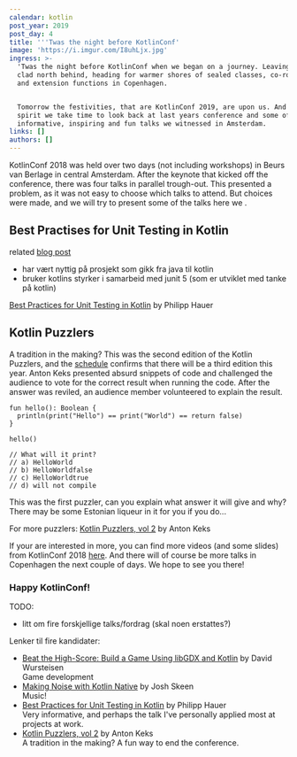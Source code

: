 ```yaml
---
calendar: kotlin
post_year: 2019
post_day: 4
title: '''Twas the night before KotlinConf'
image: 'https://i.imgur.com/I8uhLjx.jpg'
ingress: >-
  'Twas the night before KotlinConf when we began on a journey. Leaving the snow
  clad north behind, heading for warmer shores of sealed classes, co-routines
  and extension functions in Copenhagen. 


  Tomorrow the festivities, that are KotlinConf 2019, are upon us. And in that
  spirit we take time to look back at last years conference and some of the
  informative, inspiring and fun talks we witnessed in Amsterdam. 
links: []
authors: []
---
```

KotlinConf 2018 was held over two days (not including workshops) in  Beurs van Berlage in central Amsterdam. After the keynote that kicked off the conference, there was four talks in parallel trough-out. This presented a problem, as it was not easy to choose which talks to attend. But choices were made, and we will try to present some of the talks here we . 



## Best Practises for Unit Testing in Kotlin
related [blog post](https://phauer.com/2018/best-practices-unit-testing-kotlin/)
* har vært nyttig på prosjekt som gikk fra java til kotlin
* bruker kotlins styrker i samarbeid med junit 5 (som er utviklet med tanke på kotlin)


[Best Practices for Unit Testing in Kotlin](https://www.youtube.com/watch?v=RX_g65J14H0) by Philipp Hauer

## Kotlin Puzzlers
A tradition in the making? This was the second edition of the Kotlin Puzzlers, and the [schedule](https://kotlinconf.com/talks/6-dec/101328) confirms that there will be a third edition this year. Anton Keks presented absurd snippets of code and challenged the audience to vote for the correct result when running the code. After the answer was reviled, an audience member volunteered to explain the result.    

```
fun hello(): Boolean {
  println(print("Hello") == print("World") == return false)
}

hello()

// What will it print?
// a) HelloWorld
// b) HelloWorldfalse
// c) HelloWorldtrue
// d) will not compile 
```   
This was the first puzzler, can you explain what answer it will give and why? There may be some Estonian liqueur in it for you if you do...  

For more puzzlers: [Kotlin Puzzlers, vol 2](https://www.youtube.com/watch?v=Xq9vBZs0j-8) by Anton Keks




If your are interested in more, you can find more videos (and some slides) from KotlinConf 2018 [here](https://kotlinconf.com/2018/talks/). And there will of course be more talks in Copenhagen the next couple of days. We hope to see you there!

### Happy KotlinConf!

TODO: 

* litt om fire forskjellige talks/fordrag (skal noen erstattes?)

Lenker til fire kandidater:

* [Beat the High-Score: Build a Game Using libGDX and Kotlin](https://www.youtube.com/watch?v=kDxerDYelLs) by David Wursteisen\
  Game development
* [Making Noise with Kotlin Native](https://www.youtube.com/watch?v=vc04QKnryKs) by Josh Skeen\
  Music! 
* [Best Practices for Unit Testing in Kotlin](https://www.youtube.com/watch?v=RX_g65J14H0) by Philipp Hauer \
  Very informative, and perhaps the talk I've personally applied most at projects at work. 
* [Kotlin Puzzlers, vol 2](https://www.youtube.com/watch?v=Xq9vBZs0j-8) by Anton Keks\
  A tradition in the making? A fun way to end the conference. 





